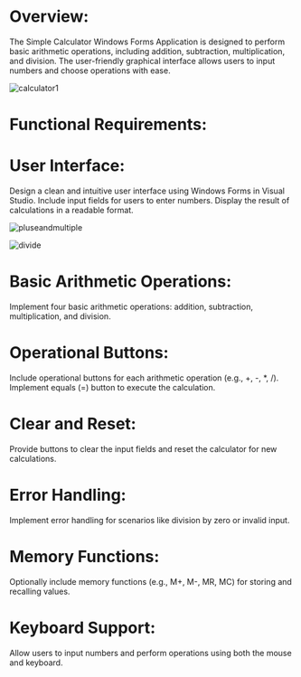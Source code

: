 # Overview:
The Simple Calculator Windows Forms Application is designed to perform basic arithmetic operations, including addition, subtraction, multiplication, and division. The user-friendly graphical interface allows users to input numbers and choose operations with ease.

![calculator1](https://github.com/Shaabanm2018/Simple-Calculator---Windows-Forms-Application/assets/76607364/2e9d83be-7b02-42f0-be4b-914c99f20fc8)


# Functional Requirements:

# User Interface:
Design a clean and intuitive user interface using Windows Forms in Visual Studio.
Include input fields for users to enter numbers.
Display the result of calculations in a readable format.

![pluseandmultiple](https://github.com/Shaabanm2018/Simple-Calculator---Windows-Forms-Application/assets/76607364/7ecee907-8ba3-4dd2-9579-8b5a55a306a4)

![divide](https://github.com/Shaabanm2018/Simple-Calculator---Windows-Forms-Application/assets/76607364/fe0b5b84-ea1d-4823-aba6-903e50b46d32)


# Basic Arithmetic Operations:
Implement four basic arithmetic operations: addition, subtraction, multiplication, and division.

# Operational Buttons:
Include operational buttons for each arithmetic operation (e.g., +, -, *, /).
Implement equals (=) button to execute the calculation.

# Clear and Reset:
Provide buttons to clear the input fields and reset the calculator for new calculations.

# Error Handling:
Implement error handling for scenarios like division by zero or invalid input.

# Memory Functions:
Optionally include memory functions (e.g., M+, M-, MR, MC) for storing and recalling values.

# Keyboard Support:
Allow users to input numbers and perform operations using both the mouse and keyboard.

